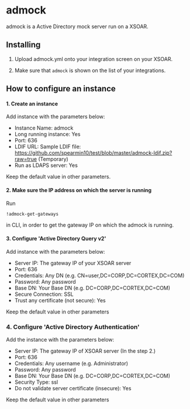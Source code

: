 admock
===========
admock is a Active Directory mock server run on a XSOAR.

Installing
----------

1. Upload admock.yml onto your integration screen on your XSOAR.

2. Make sure that `admock` is shown on the list of your integrations.


How to configure an instance
----------

#### 1. Create an instance
Add instance with the parameters below:
  - Instance Name: admock
  - Long running instance: Yes
  - Port: 636
  - LDIF URL: <An URL your LDIF file located at>
              Sample LDIF file: https://github.com/spearmin10/test/blob/master/admock-ldif.zip?raw=true (Temporary)
  - Run as LDAPS server: Yes

Keep the default value in other parameters.


#### 2. Make sure the IP address on which the server is running
Run
```bash
!admock-get-gateways
```
in CLI, in order to get the gateway IP on which the admock is running.

#### 3. Configure 'Active Directory Query v2'

Add instance with the parameters below:
  - Server IP: The gateway IP of your XSOAR server
  - Port: 636
  - Credentials: Any DN (e.g. CN=user,DC=CORP,DC=CORTEX,DC=COM)
  - Password: Any password
  - Base DN: Your Base DN (e.g. DC=CORP,DC=CORTEX,DC=COM)
  - Secure Connection: SSL
  - Trust any certificate (not secure): Yes

Keep the default value in other parameters

### 4. Configure 'Active Directory Authentication'

Add the instance with the parameters below:
  - Server IP: The gateway IP of XSOAR server (In the step 2.)
  - Port: 636
  - Credentials: Any username (e.g. Administrator)
  - Password: Any password
  - Base DN: Your Base DN (e.g. DC=CORP,DC=CORTEX,DC=COM)
  - Security Type: ssl
  - Do not validate server certificate (insecure): Yes

Keep the default value in other parameters
